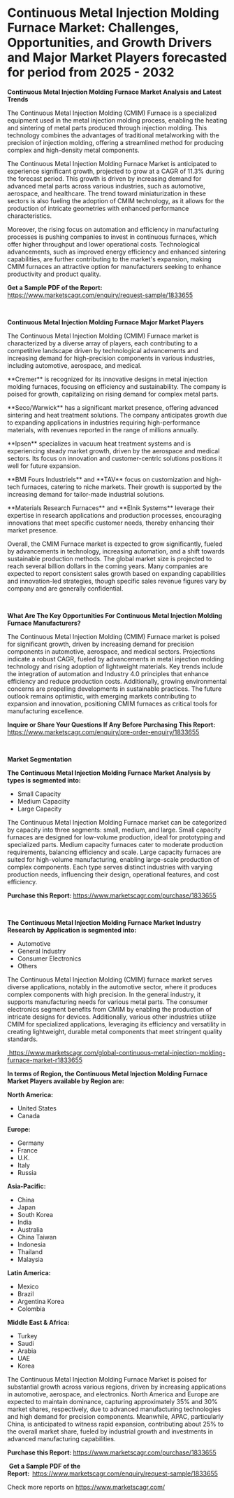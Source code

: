 <p><h1>Continuous Metal Injection Molding Furnace Market: Challenges, Opportunities, and Growth Drivers and Major Market Players forecasted for period from 2025 - 2032</h1></p><p><strong>Continuous Metal Injection Molding Furnace Market Analysis and Latest Trends</strong></p>
<p><p>The Continuous Metal Injection Molding (CMIM) Furnace is a specialized equipment used in the metal injection molding process, enabling the heating and sintering of metal parts produced through injection molding. This technology combines the advantages of traditional metalworking with the precision of injection molding, offering a streamlined method for producing complex and high-density metal components.</p><p>The Continuous Metal Injection Molding Furnace Market is anticipated to experience significant growth, projected to grow at a CAGR of 11.3% during the forecast period. This growth is driven by increasing demand for advanced metal parts across various industries, such as automotive, aerospace, and healthcare. The trend toward miniaturization in these sectors is also fueling the adoption of CMIM technology, as it allows for the production of intricate geometries with enhanced performance characteristics.</p><p>Moreover, the rising focus on automation and efficiency in manufacturing processes is pushing companies to invest in continuous furnaces, which offer higher throughput and lower operational costs. Technological advancements, such as improved energy efficiency and enhanced sintering capabilities, are further contributing to the market's expansion, making CMIM furnaces an attractive option for manufacturers seeking to enhance productivity and product quality.</p></p>
<p><strong>Get a Sample PDF of the Report:&nbsp;</strong> <a href="https://www.marketscagr.com/enquiry/request-sample/1833655?utm_campaign=2467&utm_medium=2&utm_source=Github&utm_content=ia&utm_term=30032025&utm_id=continuous-metal-injection-molding-furnace">https://www.marketscagr.com/enquiry/request-sample/1833655</a></p>
<p>&nbsp;</p>
<p><strong>Continuous Metal Injection Molding Furnace Major Market Players</strong></p>
<p><p>The Continuous Metal Injection Molding (CMIM) Furnace market is characterized by a diverse array of players, each contributing to a competitive landscape driven by technological advancements and increasing demand for high-precision components in various industries, including automotive, aerospace, and medical.</p><p>**Cremer** is recognized for its innovative designs in metal injection molding furnaces, focusing on efficiency and sustainability. The company is poised for growth, capitalizing on rising demand for complex metal parts.</p><p>**Seco/Warwick** has a significant market presence, offering advanced sintering and heat treatment solutions. The company anticipates growth due to expanding applications in industries requiring high-performance materials, with revenues reported in the range of millions annually.</p><p>**Ipsen** specializes in vacuum heat treatment systems and is experiencing steady market growth, driven by the aerospace and medical sectors. Its focus on innovation and customer-centric solutions positions it well for future expansion.</p><p>**BMI Fours Industriels** and **TAV** focus on customization and high-tech furnaces, catering to niche markets. Their growth is supported by the increasing demand for tailor-made industrial solutions.</p><p>**Materials Research Furnaces** and **Elnik Systems** leverage their expertise in research applications and production processes, encouraging innovations that meet specific customer needs, thereby enhancing their market presence.</p><p>Overall, the CMIM Furnace market is expected to grow significantly, fueled by advancements in technology, increasing automation, and a shift towards sustainable production methods. The global market size is projected to reach several billion dollars in the coming years. Many companies are expected to report consistent sales growth based on expanding capabilities and innovation-led strategies, though specific sales revenue figures vary by company and are generally confidential.</p></p>
<p>&nbsp;</p>
<p><strong>What Are The Key Opportunities For Continuous Metal Injection Molding Furnace Manufacturers?</strong></p>
<p><p>The Continuous Metal Injection Molding (CMIM) Furnace market is poised for significant growth, driven by increasing demand for precision components in automotive, aerospace, and medical sectors. Projections indicate a robust CAGR, fueled by advancements in metal injection molding technology and rising adoption of lightweight materials. Key trends include the integration of automation and Industry 4.0 principles that enhance efficiency and reduce production costs. Additionally, growing environmental concerns are propelling developments in sustainable practices. The future outlook remains optimistic, with emerging markets contributing to expansion and innovation, positioning CMIM furnaces as critical tools for manufacturing excellence.</p></p>
<p><strong>Inquire or Share Your Questions If Any Before Purchasing This Report:</strong> <a href="https://www.marketscagr.com/enquiry/pre-order-enquiry/1833655?utm_campaign=2467&utm_medium=2&utm_source=Github&utm_content=ia&utm_term=30032025&utm_id=continuous-metal-injection-molding-furnace">https://www.marketscagr.com/enquiry/pre-order-enquiry/1833655</a></p>
<p>&nbsp;</p>
<p><strong>Market Segmentation</strong></p>
<p><strong>The Continuous Metal Injection Molding Furnace Market Analysis by types is segmented into:</strong></p>
<p><ul><li>Small Capacity</li><li>Medium Capaciity</li><li>Large Capacity</li></ul></p>
<p><p>The Continuous Metal Injection Molding Furnace market can be categorized by capacity into three segments: small, medium, and large. Small capacity furnaces are designed for low-volume production, ideal for prototyping and specialized parts. Medium capacity furnaces cater to moderate production requirements, balancing efficiency and scale. Large capacity furnaces are suited for high-volume manufacturing, enabling large-scale production of complex components. Each type serves distinct industries with varying production needs, influencing their design, operational features, and cost efficiency.</p></p>
<p><strong>Purchase this Report:&nbsp;</strong><a href="https://www.marketscagr.com/purchase/1833655?utm_campaign=2467&utm_medium=2&utm_source=Github&utm_content=ia&utm_term=30032025&utm_id=continuous-metal-injection-molding-furnace">https://www.marketscagr.com/purchase/1833655</a></p>
<p>&nbsp;</p>
<p><strong>The Continuous Metal Injection Molding Furnace Market Industry Research by Application is segmented into:</strong></p>
<p><ul><li>Automotive</li><li>General Industry</li><li>Consumer Electronics</li><li>Others</li></ul></p>
<p><p>The Continuous Metal Injection Molding (CMIM) furnace market serves diverse applications, notably in the automotive sector, where it produces complex components with high precision. In the general industry, it supports manufacturing needs for various metal parts. The consumer electronics segment benefits from CMIM by enabling the production of intricate designs for devices. Additionally, various other industries utilize CMIM for specialized applications, leveraging its efficiency and versatility in creating lightweight, durable metal components that meet stringent quality standards.</p></p>
<p><a href="https://www.marketscagr.com/global-continuous-metal-injection-molding-furnace-market-r1833655?utm_campaign=2467&utm_medium=2&utm_source=Github&utm_content=ia&utm_term=30032025&utm_id=continuous-metal-injection-molding-furnace">&nbsp;https://www.marketscagr.com/global-continuous-metal-injection-molding-furnace-market-r1833655</a></p>
<p><strong>In terms of Region, the Continuous Metal Injection Molding Furnace Market Players available by Region are:</strong></p>
<p>
    <p> <strong> North America: </strong>
        <ul>
            <li>United States</li>
            <li>Canada</li>
        </ul>
        </p> 
    <p> <strong> Europe: </strong>
        <ul>
            <li>Germany</li>
            <li>France</li>
            <li>U.K.</li>
            <li>Italy</li>
            <li>Russia</li>
        </ul>
        </p> 
    <p> <strong> Asia-Pacific: </strong>
        <ul>
            <li>China</li>
            <li>Japan</li>
            <li>South Korea</li>
            <li>India</li>
            <li>Australia</li>
            <li>China Taiwan</li>
            <li>Indonesia</li>
            <li>Thailand</li>
            <li>Malaysia</li>
        </ul>
        </p> 
    <p> <strong> Latin America: </strong>
        <ul>
            <li>Mexico</li>
            <li>Brazil</li>
            <li>Argentina Korea</li>
            <li>Colombia</li>
        </ul>
        </p> 
    <p> <strong> Middle East & Africa: </strong>
        <ul>
            <li>Turkey</li>
            <li>Saudi</li>
            <li>Arabia</li>
            <li>UAE</li>
            <li>Korea</li>
        </ul>
    </p>
    </p>
<p><p>The Continuous Metal Injection Molding Furnace Market is poised for substantial growth across various regions, driven by increasing applications in automotive, aerospace, and electronics. North America and Europe are expected to maintain dominance, capturing approximately 35% and 30% market shares, respectively, due to advanced manufacturing technologies and high demand for precision components. Meanwhile, APAC, particularly China, is anticipated to witness rapid expansion, contributing about 25% to the overall market share, fueled by industrial growth and investments in advanced manufacturing capabilities.</p></p>
<p><strong>Purchase this Report: </strong><a href="https://www.marketscagr.com/purchase/1833655?utm_campaign=2467&utm_medium=2&utm_source=Github&utm_content=ia&utm_term=30032025&utm_id=continuous-metal-injection-molding-furnace">https://www.marketscagr.com/purchase/1833655</a></p>
<p>&nbsp;<strong>Get a Sample PDF of the Report:&nbsp;&nbsp;</strong><a href="https://www.marketscagr.com/enquiry/request-sample/1833655?utm_campaign=2467&utm_medium=2&utm_source=Github&utm_content=ia&utm_term=30032025&utm_id=continuous-metal-injection-molding-furnace">https://www.marketscagr.com/enquiry/request-sample/1833655</a></p>
<p><strong></strong></p>
<p>Check more reports on <a href="https://www.marketscagr.com/?utm_campaign=2467&utm_medium=2&utm_source=Github&utm_content=ia&utm_term=30032025&utm_id=continuous-metal-injection-molding-furnace">https://www.marketscagr.com/</a></p>